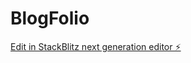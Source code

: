 # BlogFolio

[Edit in StackBlitz next generation editor ⚡️](https://stackblitz.com/~/github.com/saadamir1/BlogFolio)